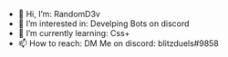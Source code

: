 - 👋 Hi, I’m: RandomD3v
- 👀 I’m interested in: Develping Bots on discord
- 🌱 I’m currently learning: Css+
- 📫 How to reach: DM Me on discord: blitzduels#9858
